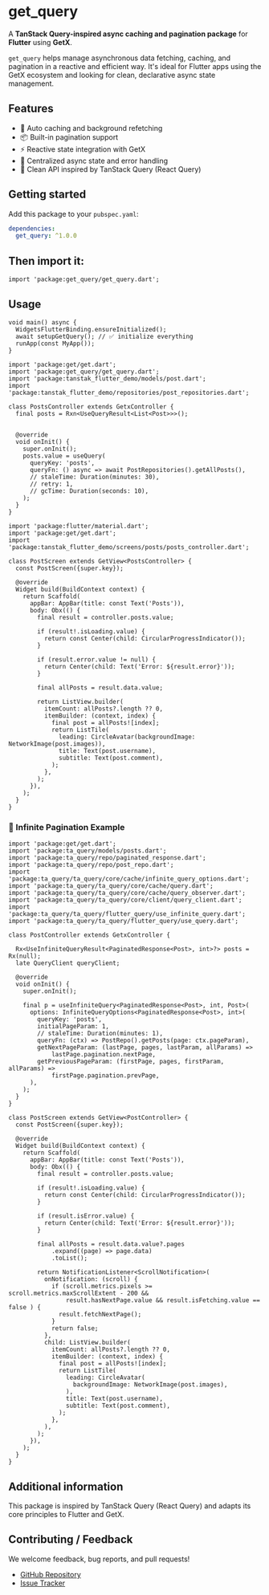 <!--
This README describes the package. If you publish this package to pub.dev,
this README's contents appear on the landing page for your package.

For information about how to write a good package README, see the guide for
[writing package pages](https://dart.dev/tools/pub/writing-package-pages).

For general information about developing packages, see the Dart guide for
[creating packages](https://dart.dev/guides/libraries/create-packages)
and the Flutter guide for
[developing packages and plugins](https://flutter.dev/to/develop-packages).
-->

# get_query

A **TanStack Query-inspired async caching and pagination package** for **Flutter** using **GetX**.

`get_query` helps manage asynchronous data fetching, caching, and pagination in a reactive and efficient way. It's ideal for Flutter apps using the GetX ecosystem and looking for clean, declarative async state management.

## Features

- 🔁 Auto caching and background refetching
- 📦 Built-in pagination support
- ⚡ Reactive state integration with GetX
- 🧠 Centralized async state and error handling
- 🚀 Clean API inspired by TanStack Query (React Query)

## Getting started

Add this package to your `pubspec.yaml`:

```yaml
dependencies:
  get_query: ^1.0.0
  ```

## Then import it:
```
import 'package:get_query/get_query.dart';
```
## Usage

```
void main() async {
  WidgetsFlutterBinding.ensureInitialized();
  await setupGetQuery(); // ✅ initialize everything
  runApp(const MyApp());
}
```

```
import 'package:get/get.dart';
import 'package:get_query/get_query.dart';
import 'package:tanstak_flutter_demo/models/post.dart';
import 'package:tanstak_flutter_demo/repositories/post_repositories.dart';

class PostsController extends GetxController {
  final posts = Rxn<UseQueryResult<List<Post>>>();


  @override
  void onInit() {
    super.onInit();
    posts.value = useQuery(
      queryKey: 'posts',
      queryFn: () async => await PostRepositories().getAllPosts(),
      // staleTime: Duration(minutes: 30),
      // retry: 1,
      // gcTime: Duration(seconds: 10),
    );
  }
}
```
```
import 'package:flutter/material.dart';
import 'package:get/get.dart';
import 'package:tanstak_flutter_demo/screens/posts/posts_controller.dart';

class PostScreen extends GetView<PostsController> {
  const PostScreen({super.key});

  @override
  Widget build(BuildContext context) {
    return Scaffold(
      appBar: AppBar(title: const Text('Posts')),
      body: Obx(() {
        final result = controller.posts.value;

        if (result!.isLoading.value) {
          return const Center(child: CircularProgressIndicator());
        }

        if (result.error.value != null) {
          return Center(child: Text('Error: ${result.error}'));
        }

        final allPosts = result.data.value;

        return ListView.builder(
          itemCount: allPosts?.length ?? 0,
          itemBuilder: (context, index) {
            final post = allPosts![index];
            return ListTile(
              leading: CircleAvatar(backgroundImage: NetworkImage(post.images)),
              title: Text(post.username),
              subtitle: Text(post.comment),
            );
          },
        );
      }),
    );
  }
}
```
### 📄 Infinite Pagination Example

```
import 'package:get/get.dart';
import 'package:ta_query/models/posts.dart';
import 'package:ta_query/repo/paginated_response.dart';
import 'package:ta_query/repo/post_repo.dart';
import 'package:ta_query/ta_query/core/cache/infinite_query_options.dart';
import 'package:ta_query/ta_query/core/cache/query.dart';
import 'package:ta_query/ta_query/core/cache/query_observer.dart';
import 'package:ta_query/ta_query/core/client/query_client.dart';
import 'package:ta_query/ta_query/flutter_query/use_infinite_query.dart';
import 'package:ta_query/ta_query/flutter_query/use_query.dart';

class PostController extends GetxController {

  Rx<UseInfiniteQueryResult<PaginatedResponse<Post>, int>?> posts = Rx(null);
  late QueryClient queryClient;

  @override
  void onInit() {
    super.onInit();

    final p = useInfiniteQuery<PaginatedResponse<Post>, int, Post>(
      options: InfiniteQueryOptions<PaginatedResponse<Post>, int>(
        queryKey: 'posts',
        initialPageParam: 1,
        // staleTime: Duration(minutes: 1),
        queryFn: (ctx) => PostRepo().getPosts(page: ctx.pageParam),
        getNextPageParam: (lastPage, pages, lastParam, allParams) =>
            lastPage.pagination.nextPage,
        getPreviousPageParam: (firstPage, pages, firstParam, allParams) =>
            firstPage.pagination.prevPage,
      ),
    );
  }
}
```



```
class PostScreen extends GetView<PostController> {
  const PostScreen({super.key});

  @override
  Widget build(BuildContext context) {
    return Scaffold(
      appBar: AppBar(title: const Text('Posts')),
      body: Obx(() {
        final result = controller.posts.value;

        if (result!.isLoading.value) {
          return const Center(child: CircularProgressIndicator());
        }

        if (result.isError.value) {
          return Center(child: Text('Error: ${result.error}'));
        }

        final allPosts = result.data.value?.pages
            .expand((page) => page.data)
            .toList();

        return NotificationListener<ScrollNotification>(
          onNotification: (scroll) {
            if (scroll.metrics.pixels >= scroll.metrics.maxScrollExtent - 200 &&
                result.hasNextPage.value && result.isFetching.value == false ) {
              result.fetchNextPage();
            }
            return false;
          },
          child: ListView.builder(
            itemCount: allPosts?.length ?? 0,
            itemBuilder: (context, index) {
              final post = allPosts![index];
              return ListTile(
                leading: CircleAvatar(
                  backgroundImage: NetworkImage(post.images),
                ),
                title: Text(post.username),
                subtitle: Text(post.comment),
              );
            },
          ),
        );
      }),
    );
  }
}

```


## Additional information

This package is inspired by TanStack Query (React Query) and adapts its core principles to Flutter and GetX.

## Contributing / Feedback

We welcome feedback, bug reports, and pull requests!

- [GitHub Repository](https://github.com/Iron-Global-Solutions/get_query)
- [Issue Tracker](https://github.com/Iron-Global-Solutions/get_query/issues)

